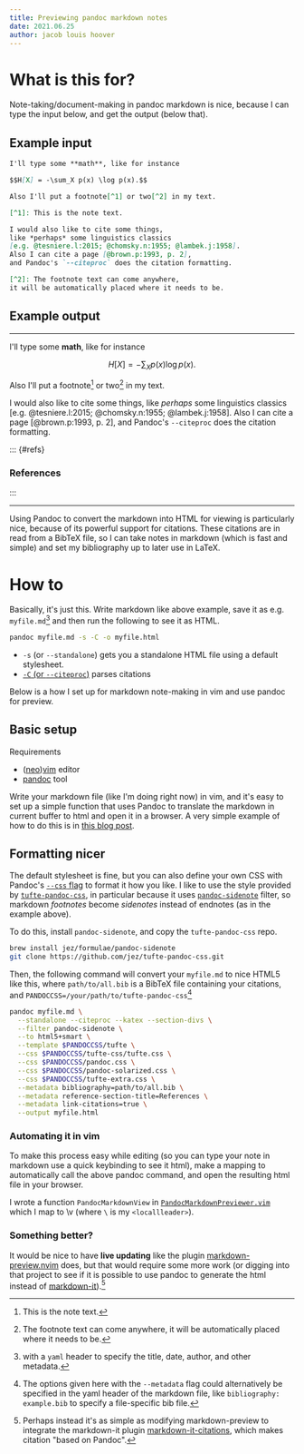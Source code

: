```yaml
---
title: Previewing pandoc markdown notes
date: 2021.06.25
author: jacob louis hoover
---
```


# What is this for?

Note-taking/document-making in pandoc markdown is nice, because I can type the input below, and get the output (below that).

## Example input

```markdown
I'll type some **math**, like for instance

$$H[X] = -\sum_X p(x) \log p(x).$$

Also I'll put a footnote[^1] or two[^2] in my text.

[^1]: This is the note text.

I would also like to cite some things,
like *perhaps* some linguistics classics
[e.g. @tesniere.l:2015; @chomsky.n:1955; @lambek.j:1958].
Also I can cite a page [@brown.p:1993, p. 2],
and Pandoc's `--citeproc` does the citation formatting.

[^2]: The footnote text can come anywhere,
it will be automatically placed where it needs to be.
```

## Example output

---

I'll type some **math**, like for instance

$$H[X] = -\sum_X p(x) \log p(x).$$

Also I'll put a footnote[^1] or two[^2] in my text.

[^1]: This is the note text.

I would also like to cite some things,
like *perhaps* some linguistics classics
[e.g. @tesniere.l:2015; @chomsky.n:1955; @lambek.j:1958].
Also I can cite a page [@brown.p:1993, p. 2],
and Pandoc's `--citeproc` does the citation formatting.

[^2]: The footnote text can come anywhere,
it will be automatically placed where it needs to be.

::: {#refs}
### References
:::

---


Using Pandoc to convert the markdown into HTML for viewing is particularly nice, because of its powerful support for citations.  These citations are in read from a BibTeX file, so I can take notes in markdown (which is fast and simple) and set my bibliography up to later use in LaTeX.


# How to

Basically, it's just this.  Write markdown like above example, save it as e.g. `myfile.md`[^yaml-header] and then run the following to see it as HTML.
```zsh
pandoc myfile.md -s -C -o myfile.html
```

- `-s` (or `--standalone`) gets you a standalone HTML file using a default stylesheet.
- [`-C` (or `--citeproc`)](https://pandoc.org/MANUAL.html#citations) parses citations

Below is a how I set up for markdown note-making in vim and use pandoc for preview.

[^yaml-header]: with a `yaml` header to specify the title, date, author, and other metadata.

## Basic setup

Requirements

- ([neo](https://neovim.io/))[vim](https://www.vim.org/) editor
- [pandoc](https://pandoc.org/index.html) tool

Write your markdown file (like I'm doing right now) in vim, and it's easy to set up a simple function that uses Pandoc to translate the markdown in current buffer to html and open it in a browser.
A very simple example of how to do this is in [this blog post](http://subhadig.net/preview-markdown-files-from-vim-the-easy-way.html).


## Formatting nicer

The default stylesheet is fine, but you can also define your own CSS with Pandoc's [`--css` flag](https://pandoc.org/MANUAL.html#option--css) to format it how you like. I like to use the style provided by [`tufte-pandoc-css`](https://github.com/jez/tufte-pandoc-css), in particular because it uses [`pandoc-sidenote`](https://github.com/jez/pandoc-sidenote) filter, so markdown _footnotes_ become _sidenotes_ instead of endnotes (as in the example above).

To do this, install `pandoc-sidenote`, and copy the `tufte-pandoc-css` repo.

```bash
brew install jez/formulae/pandoc-sidenote
git clone https://github.com/jez/tufte-pandoc-css.git
```

Then, the following command will convert your `myfile.md` to nice HTML5 like this, where `path/to/all.bib` is a BibTeX file containing your citations, and `PANDOCCSS=/your/path/to/tufte-pandoc-css`[^metadata]

```bash
pandoc myfile.md \
  --standalone --citeproc --katex --section-divs \
  --filter pandoc-sidenote \
  --to html5+smart \
  --template $PANDOCCSS/tufte \
  --css $PANDOCCSS/tufte-css/tufte.css \
  --css $PANDOCCSS/pandoc.css \
  --css $PANDOCCSS/pandoc-solarized.css \
  --css $PANDOCCSS/tufte-extra.css \
  --metadata bibliography=path/to/all.bib \
  --metadata reference-section-title=References \
  --metadata link-citations=true \
  --output myfile.html
```

[^metadata]: The options given here with the `--metadata` flag could alternatively be specified in the yaml header of the markdown file, like `bibliography: example.bib` to specify a file-specific bib file.

### Automating it in vim

To make this process easy while editing (so you can type your note in markdown use a quick keybinding to see it html), make a mapping to automatically call the above pandoc command, and open the resulting html file in your browser.

I wrote a function `PandocMarkdownView` in [`PandocMarkdownPreviewer.vim`](/Users/j/.config/nvim/plugin/PandocMarkdownPreviewer.vim) which I map to <key>\\</key><key>v</key> (where `\` is my `<locallleader>`).


### Something better?

It would be nice to have **live updating** like the plugin [markdown-preview.nvim](https://github.com/iamcco/markdown-preview.nvim) does, but that would require some more work (or digging into that project to see if it is possible to use pandoc to generate the html instead of [markdown-it](https://github.com/markdown-it/markdown-it)).[^mdit-cites]

[^mdit-cites]: Perhaps instead it's as simple as modifying markdown-preview to integrate the markdown-it plugin [markdown-it-citations](https://github.com/martinring/markdown-it-citations), which makes citation "based on Pandoc".
